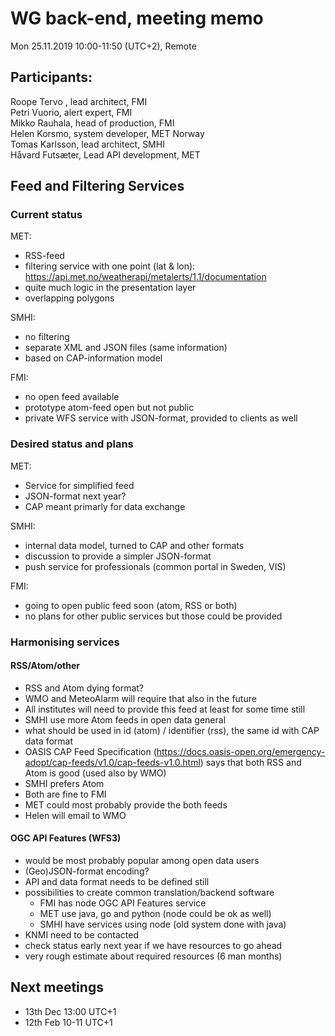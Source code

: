 # WG back-end, meeting memo
Mon 25.11.2019 10:00-11:50 (UTC+2), Remote

## Participants:
Roope Tervo , lead architect, FMI<br>
Petri Vuorio, alert expert, FMI<br>
Mikko Rauhala, head of production, FMI<br>
Helen Korsmo, system developer, MET Norway<br>
Tomas Karlsson, lead architect, SMHI<br>
Håvard Futsæter, Lead API development, MET <br>

## Feed and Filtering Services

### Current status

MET:
- RSS-feed
 - filtering service with one point (lat & lon): https://api.met.no/weatherapi/metalerts/1.1/documentation
- quite much logic in the presentation layer
 - overlapping polygons

SMHI:
- no filtering
- separate XML and JSON files (same information)
- based on CAP-information model

FMI:
- no open feed available
- prototype atom-feed open but not public
- private WFS service with JSON-format, provided to clients as well

### Desired status and plans

MET:
- Service for simplified feed
 - JSON-format next year?
 - CAP meant primarly for data exchange

SMHI:
- internal data model, turned to CAP and other formats
- discussion to provide a simpler JSON-format
- push service for professionals (common portal in Sweden, VIS)

FMI:
- going to open public feed soon (atom, RSS or both)
- no plans for other public services but those could be provided

### Harmonising services

#### RSS/Atom/other
- RSS and Atom dying format?
- WMO and MeteoAlarm will require that also in the future
- All institutes will need to provide this feed at least for some time still
- SMHI use more Atom feeds in open data general
- what should be used in id (atom) / identifier (rss), the same id with CAP data format
- OASIS CAP Feed Specification (https://docs.oasis-open.org/emergency-adopt/cap-feeds/v1.0/cap-feeds-v1.0.html) says that both RSS and Atom is good (used also by WMO)
- SMHI prefers Atom
- Both are fine to FMI
- MET could most probably provide the both feeds
- Helen will email to WMO

#### OGC API Features (WFS3)
- would be most probably popular among open data users
- (Geo)JSON-format encoding?
- API and data format needs to be defined still
- possibilities to create common translation/backend software
  - FMI has node OGC API Features service
  - MET use java, go and python (node could be ok as well)
  - SMHI have services using node (old system done with java)  
- KNMI need to be contacted
- check status early next year if we have resources to go ahead
- very rough estimate about required resources (6 man months)

## Next meetings
- 13th Dec 13:00 UTC+1
- 12th Feb 10-11 UTC+1
